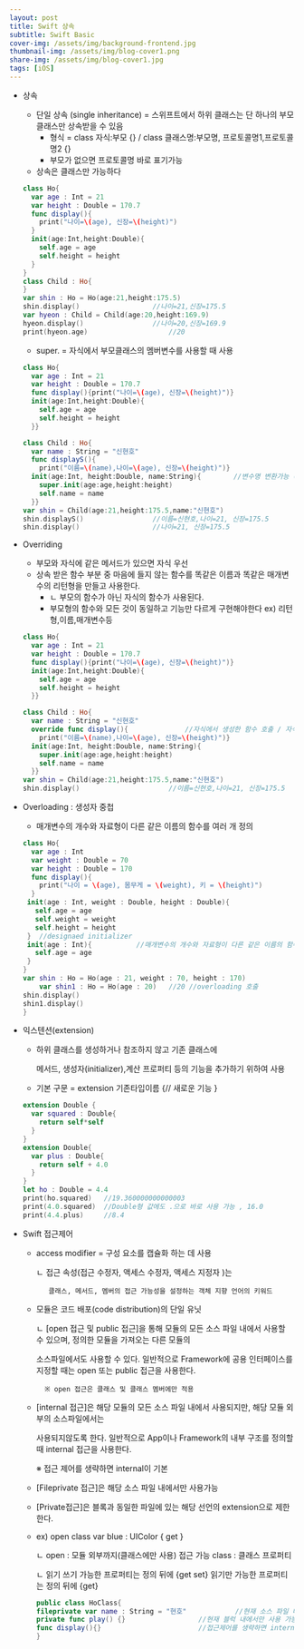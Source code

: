 ```yaml
---
layout: post
title: Swift 상속
subtitle: Swift Basic
cover-img: /assets/img/background-frontend.jpg
thumbnail-img: /assets/img/blog-cover1.png
share-img: /assets/img/blog-cover1.jpg
tags: [iOS]
---
```




- 상속
    - 단일 상속 (single inheritance) = 스위프트에서 하위 클래스는 단 하나의 부모 클래스만 상속받을 수 있음
        - 형식 = class 자식:부모 {}  / class 클래스명:부모명, 프로토콜명1,프로토콜명2 {}
        - 부모가 없으면 프로토콜명 바로 표기가능
    - 상속은 클래스만 가능하다

    ```swift
    class Ho{
      var age : Int = 21
      var height : Double = 170.7
      func display(){
        print("나이=\(age), 신장=\(height)")
      }
      init(age:Int,height:Double){
        self.age = age
        self.height = height
      }
    }
    class Child : Ho{
    }
    var shin : Ho = Ho(age:21,height:175.5)
    shin.display()					//나이=21,신장=175.5
    var hyeon : Child = Child(age:20,height:169.9)	
    hyeon.display()					//나이=20,신장=169.9
    print(hyeon.age)					//20
    ```

    - super. = 자식에서 부모클래스의 멤버변수를 사용할 때 사용

    ```swift
    class Ho{
      var age : Int = 21
      var height : Double = 170.7
      func display(){print("나이=\(age), 신장=\(height)")}
      init(age:Int,height:Double){
        self.age = age
        self.height = height
      }}

    class Child : Ho{
      var name : String = "신현호"
      func displayS(){
        print("이름=\(name),나이=\(age), 신장=\(height)")}
      init(age:Int, height:Double, name:String){		//변수명 변환가능 (age = age1)
        super.init(age:age,height:height)
        self.name = name
      }}
    var shin = Child(age:21,height:175.5,name:"신현호")	
    shin.displayS()					//이름=신현호,나이=21, 신장=175.5
    shin.display()					//나이=21, 신장=175.5
    ```

- Overriding
    - 부모와 자식에 같은 메서드가 있으면 자식 우선
    - 상속 받은 함수 부분 중 마음에 들지 않는 함수를 똑같은 이름과 똑같은 매개변수의 리턴형을 만들고 사용한다.
        - ㄴ 부모의 함수가 아닌 자식의 함수가 사용된다.
        - 부모형의 함수와 모든 것이 동일하고 기능만 다르게 구현해야한다 ex) 리턴형,이름,매개변수등

    ```swift
    class Ho{
      var age : Int = 21
      var height : Double = 170.7
      func display(){print("나이=\(age), 신장=\(height)")}
      init(age:Int,height:Double){
        self.age = age
        self.height = height
      }}

    class Child : Ho{
      var name : String = "신현호"
      override func display(){				//자식에서 생성한 함수 호출 / 자식이 우선순위
        print("이름=\(name),나이=\(age), 신장=\(height)")}
      init(age:Int, height:Double, name:String){		
        super.init(age:age,height:height)
        self.name = name
      }}
    var shin = Child(age:21,height:175.5,name:"신현호")	
    shin.display()						//이름=신현호,나이=21, 신장=175.5
    ```

- Overloading : 생성자 중첩
    - 매개변수의 개수와 자료형이 다른 같은 이름의 함수를 여러 개 정의

    ```swift
    class Ho{
      var age : Int    
      var weight : Double = 70
      var height : Double = 170
      func display(){
        print("나이 = \(age), 몸무게 = \(weight), 키 = \(height)")
      }
     init(age : Int, weight : Double, height : Double){
       self.age = age
       self.weight = weight
       self.height = height
     }  //designaed initializer
     init(age : Int){			//매개변수의 개수와 자료형이 다른 같은 이름의 함수를 여러 개 정의
       self.age = age
     }
    }
    var shin : Ho = Ho(age : 21, weight : 70, height : 170)
    	var shin1 : Ho = Ho(age : 20)   //20 //overloading 호출
    shin.display() 
    shin1.display()
    }
    ```

- 익스텐션(extension)
    - 하위 클래스를 생성하거나 참조하지 않고 기존 클래스에

        메서드, 생성자(initializer),계산 프로퍼티 등의 기능을 추가하기 위하여 사용

    - 기본 구문 =   extension 기존타입이름 {// 새로운 기능 }

    ```swift
    extension Double { 
      var squared : Double{
        return self*self
      }
    }
    extension Double{
      var plus : Double{
        return self + 4.0
      }
    }
    let ho : Double = 4.4
    print(ho.squared)	//19.360000000000003
    print(4.0.squared)	//Double형 값에도 .으로 바로 사용 가능 , 16.0
    print(4.4.plus)		//8.4
    ```

- Swift 접근제어
    - access modifier = 구성 요소를 캡슐화 하는 데 사용

        ㄴ 접근 속성(접근 수정자, 액세스 수정자, 액세스 지정자 )는 

             클래스, 메서드, 멤버의 접근 가능성을 설정하는 객체 지향 언어의 키워드

    - 모듈은 코드 배포(code distribution)의 단일 유닛

        ㄴ [open 접근 및 public 접근]을 통해 모듈의 모든 소스 파일 내에서 사용할 수 있으며, 정의한 모듈을 가져오는 다른 모듈의 

        소스파일에서도 사용할 수 있다. 일반적으로 Framework에 공용 인터페이스를 지정할 때는 open 또는 public 접근을 사용한다.

            ※ open 접근은 클래스 및 클래스 멤버에만 적용

    - [internal 접근]은 해당 모듈의 모든 소스 파일 내에서 사용되지만, 해당 모듈 외부의 소스파일에서는

        사용되지않도록 한다. 일반적으로 App이나 Framework의 내부 구조를 정의할 때 internal 접근을 사용한다.

        ※ 접근 제어를 생략하면 internal이 기본

    - [Fileprivate 접근]은 해당 소스 파일 내에서만 사용가능
    - [Private접근]은 블록과 동일한 파일에 있는 해당 선언의 extension으로 제한한다.
    - ex) open class var blue : UIColor { get }

        ㄴ open : 모듈 외부까지(클래스에만 사용) 접근 가능  class : 클래스 프로퍼티

        ㄴ 읽기 쓰기 가능한 프로퍼티는 정의 뒤에 {get set}  읽기만 가능한 프로퍼티는 정의 뒤에 {get}

        ```swift
        public class HoClass{
        fileprivate var name : String = "현호"			//현재 소스 파일 내에서만 사용 가능
        private func play() {}					//현재 블럭 내에서만 사용 가능
        func display(){}						//접근제어를 생략하면 internal 이 기본이다.
        }
        ```
